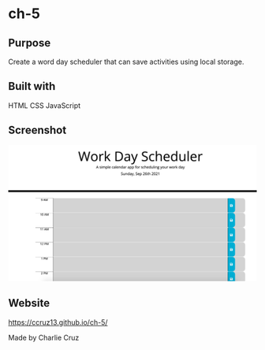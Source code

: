 # ch-5 

## Purpose
Create a word day scheduler that can save activities using local storage.

## Built with
HTML
CSS
JavaScript

## Screenshot
![Screenshot](Screen-shot.png)

## Website
https://ccruz13.github.io/ch-5/


Made by Charlie Cruz